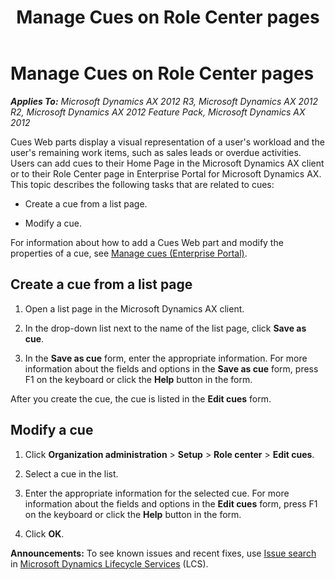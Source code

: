 ﻿---
title: Manage Cues on Role Center pages
TOCTitle: Manage Cues on Role Center pages
ms:assetid: ab966176-2f37-4263-a494-65a2158d7ac2
ms:mtpsurl: https://technet.microsoft.com/en-us/library/Dd362033(v=AX.60)
ms:contentKeyID: 36966723
ms.date: 04/18/2014
mtps_version: v=AX.60
---

# Manage Cues on Role Center pages 


_**Applies To:** Microsoft Dynamics AX 2012 R3, Microsoft Dynamics AX 2012 R2, Microsoft Dynamics AX 2012 Feature Pack, Microsoft Dynamics AX 2012_

Cues Web parts display a visual representation of a user's workload and the user's remaining work items, such as sales leads or overdue activities. Users can add cues to their Home Page in the Microsoft Dynamics AX client or to their Role Center page in Enterprise Portal for Microsoft Dynamics AX. This topic describes the following tasks that are related to cues:

  - Create a cue from a list page.

  - Modify a cue.

For information about how to add a Cues Web part and modify the properties of a cue, see [Manage cues (Enterprise Portal)](manage-cues-enterprise-portal.md).

## Create a cue from a list page

1.  Open a list page in the Microsoft Dynamics AX client.

2.  In the drop-down list next to the name of the list page, click **Save as cue**.

3.  In the **Save as cue** form, enter the appropriate information. For more information about the fields and options in the **Save as cue** form, press F1 on the keyboard or click the **Help** button in the form.

After you create the cue, the cue is listed in the **Edit cues** form.

## Modify a cue

1.  Click **Organization administration** \> **Setup** \> **Role center** \> **Edit cues**.

2.  Select a cue in the list.

3.  Enter the appropriate information for the selected cue. For more information about the fields and options in the **Edit cues** form, press F1 on the keyboard or click the **Help** button in the form.

4.  Click **OK**.

  
**Announcements:** To see known issues and recent fixes, use [Issue search](http://go.microsoft.com/fwlink/?linkid=389258) in [Microsoft Dynamics Lifecycle Services](http://go.microsoft.com/fwlink/?linkid=306505) (LCS).

